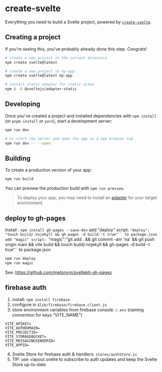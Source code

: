 # create-svelte

Everything you need to build a Svelte project, powered by [`create-svelte`](https://github.com/sveltejs/kit/tree/master/packages/create-svelte).

## Creating a project

If you're seeing this, you've probably already done this step. Congrats!

```bash
# create a new project in the current directory
npm create svelte@latest

# create a new project in my-app
npm create svelte@latest my-app

# install static adapter for static sites
npm i -D @sveltejs/adapter-static
```


## Developing

Once you've created a project and installed dependencies with `npm install` (or `pnpm install` or `yarn`), start a development server:

```bash
npm run dev

# or start the server and open the app in a new browser tab
npm run dev -- --open
```

## Building

To create a production version of your app:

```bash
npm run build
```

You can preview the production build with `npm run preview`.

> To deploy your app, you may need to install an [adapter](https://kit.svelte.dev/docs/adapters) for your target environment.


## deploy to gh-pages
Install : `npm install gh-pages --save-dev`
add "deploy" script: `"deploy": "touch build/.nojekyll && gh-pages -d build -t true"`` to package.json
add "magic" script: `"magic":"git add . && git commit -am 'na' && git push origin main && vite build && touch build/.nojekyll && gh-pages -d build -t true"`` to package.json

```bash
npm run deploy
npm run magic
```
See: https://github.com/metonym/sveltekit-gh-pages

## firebase auth

1. install: `npm install firebase`
2. configure in `$lib/firebase/firebase.client.js`
3. store environment variables from firebase console: `/.env` (naming convention for keys "VITE_NAME")

```env
VITE_APIKEY=
VITE_AUTHDOMAIN=
VITE_PROJECTID=
VITE_STORAGEBUCKET=
VITE_MESSAGINGSENDERID=
VITE_APPID=
```
4. Svelte Store for firebase auth & handlers: `stores/authStore.js`
5. TIP: use +layout.svelte to subscribe to auth updates and keep the Svelte Store up-to-date